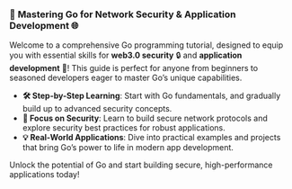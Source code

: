 ### 🚀 **Mastering Go for Network Security & Application Development** 🌐

Welcome to a comprehensive Go programming tutorial, designed to equip you with essential skills for **web3.0 security** 🔒 and **application development** 📱! This guide is perfect for anyone from beginners to seasoned developers eager to master Go’s unique capabilities.

- **🛠 Step-by-Step Learning**: Start with Go fundamentals, and gradually build up to advanced security concepts.
- **🔐 Focus on Security**: Learn to build secure network protocols and explore security best practices for robust applications.
- **💡 Real-World Applications**: Dive into practical examples and projects that bring Go’s power to life in modern app development.

Unlock the potential of Go and start building secure, high-performance applications today!
